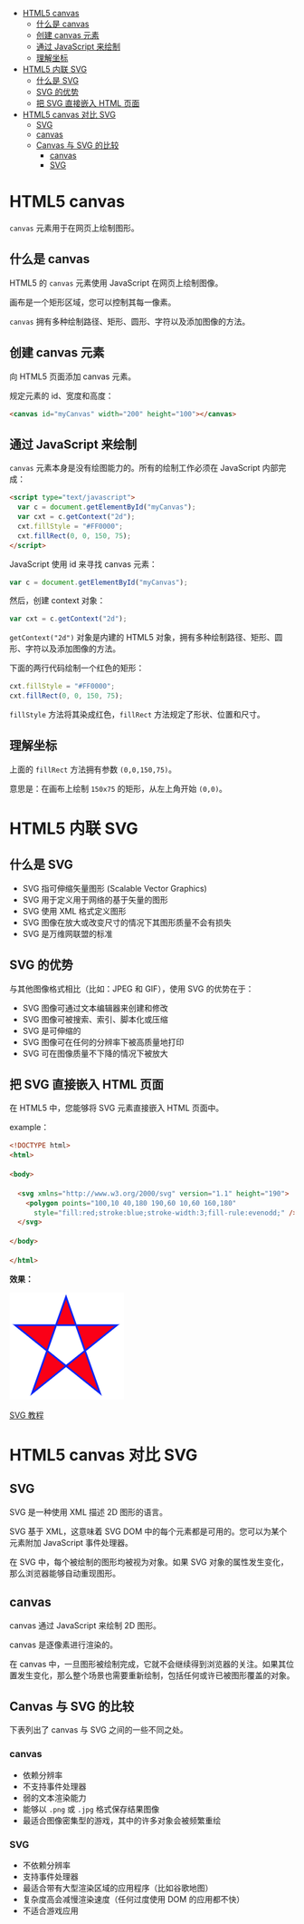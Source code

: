 <!-- TOC -->

- [HTML5 canvas](#html5-canvas)
    - [什么是 canvas](#什么是-canvas)
    - [创建 canvas 元素](#创建-canvas-元素)
    - [通过 JavaScript 来绘制](#通过-javascript-来绘制)
    - [理解坐标](#理解坐标)
- [HTML5 内联 SVG](#html5-内联-svg)
    - [什么是 SVG](#什么是-svg)
    - [SVG 的优势](#svg-的优势)
    - [把 SVG 直接嵌入 HTML 页面](#把-svg-直接嵌入-html-页面)
- [HTML5 canvas 对比 SVG](#html5-canvas-对比-svg)
    - [SVG](#svg)
    - [canvas](#canvas)
    - [Canvas 与 SVG 的比较](#canvas-与-svg-的比较)
        - [canvas](#canvas)
        - [SVG](#svg)

<!-- /TOC -->

# HTML5 canvas

`canvas` 元素用于在网页上绘制图形。

## 什么是 canvas

HTML5 的 `canvas` 元素使用 JavaScript 在网页上绘制图像。

画布是一个矩形区域，您可以控制其每一像素。

`canvas` 拥有多种绘制路径、矩形、圆形、字符以及添加图像的方法。

## 创建 canvas 元素

向 HTML5 页面添加 canvas 元素。

规定元素的 id、宽度和高度：

```html
<canvas id="myCanvas" width="200" height="100"></canvas>
```

## 通过 JavaScript 来绘制

`canvas` 元素本身是没有绘图能力的。所有的绘制工作必须在 JavaScript 内部完成：

```html
<script type="text/javascript">
  var c = document.getElementById("myCanvas");
  var cxt = c.getContext("2d");
  cxt.fillStyle = "#FF0000";
  cxt.fillRect(0, 0, 150, 75);
</script>
```

JavaScript 使用 id 来寻找 canvas 元素：

```javascript
var c = document.getElementById("myCanvas");
```

然后，创建 context 对象：

```javascript
var cxt = c.getContext("2d"); 
```

`getContext("2d")` 对象是内建的 HTML5 对象，拥有多种绘制路径、矩形、圆形、字符以及添加图像的方法。

下面的两行代码绘制一个红色的矩形：

```javascript
cxt.fillStyle = "#FF0000";
cxt.fillRect(0, 0, 150, 75); 
```

`fillStyle` 方法将其染成红色，`fillRect` 方法规定了形状、位置和尺寸。

## 理解坐标

上面的 `fillRect` 方法拥有参数 `(0,0,150,75)`。

意思是：在画布上绘制 `150x75` 的矩形，从左上角开始 `(0,0)`。

# HTML5 内联 SVG

## 什么是 SVG

- SVG 指可伸缩矢量图形 (Scalable Vector Graphics)
- SVG 用于定义用于网络的基于矢量的图形
- SVG 使用 XML 格式定义图形
- SVG 图像在放大或改变尺寸的情况下其图形质量不会有损失
- SVG 是万维网联盟的标准

## SVG 的优势

与其他图像格式相比（比如：JPEG 和 GIF），使用 SVG 的优势在于：

- SVG 图像可通过文本编辑器来创建和修改
- SVG 图像可被搜索、索引、脚本化或压缩
- SVG 是可伸缩的
- SVG 图像可在任何的分辨率下被高质量地打印
- SVG 可在图像质量不下降的情况下被放大

## 把 SVG 直接嵌入 HTML 页面

在 HTML5 中，您能够将 SVG 元素直接嵌入 HTML 页面中。

example：

```html
<!DOCTYPE html>
<html>

<body>

  <svg xmlns="http://www.w3.org/2000/svg" version="1.1" height="190">
    <polygon points="100,10 40,180 190,60 10,60 160,180"
      style="fill:red;stroke:blue;stroke-width:3;fill-rule:evenodd;" />
  </svg>

</body>

</html>
```

**效果：**

![HTML_SVG](images/HTML_SVG.jpg)

[SVG 教程](https://www.w3school.com.cn/svg/index.asp)

# HTML5 canvas 对比 SVG

## SVG

SVG 是一种使用 XML 描述 2D 图形的语言。

SVG 基于 XML，这意味着 SVG DOM 中的每个元素都是可用的。您可以为某个元素附加 JavaScript 事件处理器。

在 SVG 中，每个被绘制的图形均被视为对象。如果 SVG 对象的属性发生变化，那么浏览器能够自动重现图形。

## canvas

canvas 通过 JavaScript 来绘制 2D 图形。

canvas 是逐像素进行渲染的。

在 canvas 中，一旦图形被绘制完成，它就不会继续得到浏览器的关注。如果其位置发生变化，那么整个场景也需要重新绘制，包括任何或许已被图形覆盖的对象。

## Canvas 与 SVG 的比较

下表列出了 canvas 与 SVG 之间的一些不同之处。

### canvas

- 依赖分辨率
- 不支持事件处理器
- 弱的文本渲染能力
- 能够以 `.png` 或 `.jpg` 格式保存结果图像
- 最适合图像密集型的游戏，其中的许多对象会被频繁重绘

### SVG

- 不依赖分辨率
- 支持事件处理器
- 最适合带有大型渲染区域的应用程序（比如谷歌地图）
- 复杂度高会减慢渲染速度（任何过度使用 DOM 的应用都不快）
- 不适合游戏应用

